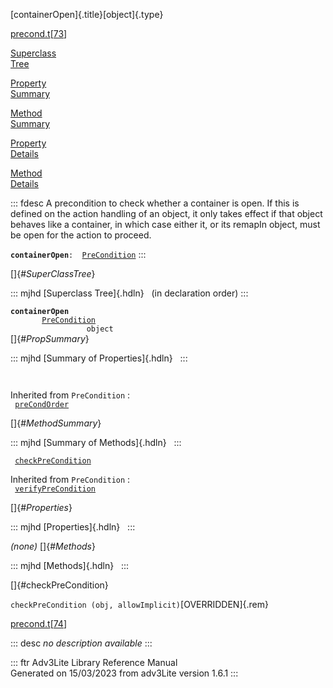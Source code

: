 [containerOpen]{.title}[object]{.type}

[precond.t](../file/precond.t.html)\[[73](../source/precond.t.html#73)\]

[Superclass\
Tree](#_SuperClassTree_)

[Property\
Summary](#_PropSummary_)

[Method\
Summary](#_MethodSummary_)

[Property\
Details](#_Properties_)

[Method\
Details](#_Methods_)

::: fdesc
A precondition to check whether a container is open. If this is defined
on the action handling of an object, it only takes effect if that object
behaves like a container, in which case either it, or its remapIn
object, must be open for the action to proceed.

**`containerOpen`**` :   `[`PreCondition`](../object/PreCondition.html)
:::

[]{#_SuperClassTree_}

::: mjhd
[Superclass Tree]{.hdln}   (in declaration order)
:::

**`containerOpen`**\
`         `[`PreCondition`](../object/PreCondition.html)\
`                 object`\
[]{#_PropSummary_}

::: mjhd
[Summary of Properties]{.hdln}  
:::

` `

Inherited from `PreCondition` :\
` `[`preCondOrder`](../object/PreCondition.html#preCondOrder)`  `

[]{#_MethodSummary_}

::: mjhd
[Summary of Methods]{.hdln}  
:::

` `[`checkPreCondition`](#checkPreCondition)`  `

Inherited from `PreCondition` :\
` `[`verifyPreCondition`](../object/PreCondition.html#verifyPreCondition)`  `

[]{#_Properties_}

::: mjhd
[Properties]{.hdln}  
:::

*(none)* []{#_Methods_}

::: mjhd
[Methods]{.hdln}  
:::

[]{#checkPreCondition}

`checkPreCondition (obj, allowImplicit)`[OVERRIDDEN]{.rem}

[precond.t](../file/precond.t.html)\[[74](../source/precond.t.html#74)\]

::: desc
*no description available*
:::

::: ftr
Adv3Lite Library Reference Manual\
Generated on 15/03/2023 from adv3Lite version 1.6.1
:::
